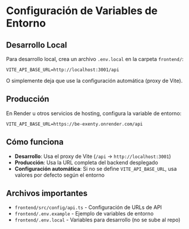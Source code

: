# Configuración de Variables de Entorno

## Desarrollo Local

Para desarrollo local, crea un archivo `.env.local` en la carpeta `frontend/`:

```env
VITE_API_BASE_URL=http://localhost:3001/api
```

O simplemente deja que use la configuración automática (proxy de Vite).

## Producción

En Render u otros servicios de hosting, configura la variable de entorno:

```
VITE_API_BASE_URL=https://be-exenty.onrender.com/api
```

## Cómo funciona

- **Desarrollo**: Usa el proxy de Vite (`/api` → `http://localhost:3001`)
- **Producción**: Usa la URL completa del backend desplegado
- **Configuración automática**: Si no se define `VITE_API_BASE_URL`, usa valores por defecto según el entorno

## Archivos importantes

- `frontend/src/config/api.ts` - Configuración de URLs de API
- `frontend/.env.example` - Ejemplo de variables de entorno
- `frontend/.env.local` - Variables para desarrollo (no se sube al repo)
